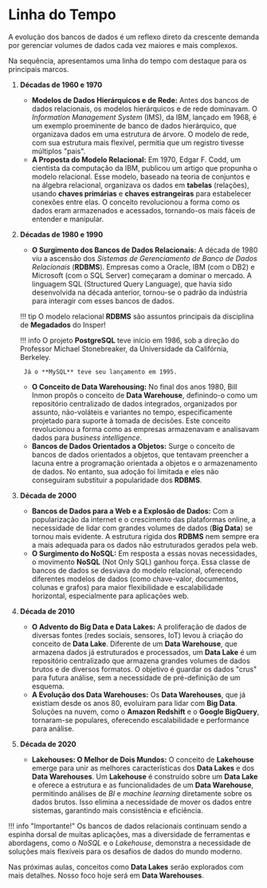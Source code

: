 # Linha do Tempo

A evolução dos bancos de dados é um reflexo direto da crescente demanda por gerenciar volumes de dados cada vez maiores e mais complexos.

Na sequência, apresentamos uma linha do tempo com destaque para os principais marcos.

1. **Décadas de 1960 e 1970**
    - **Modelos de Dados Hierárquicos e de Rede:** Antes dos bancos de dados relacionais, os modelos hierárquicos e de rede dominavam. O *Information Management System* (IMS), da IBM, lançado em 1968, é um exemplo proeminente de banco de dados hierárquico, que organizava dados em uma estrutura de árvore. O modelo de rede, com sua estrutura mais flexível, permitia que um registro tivesse múltiplos "pais".
    - **A Proposta do Modelo Relacional:** Em 1970, Edgar F. Codd, um cientista da computação da IBM, publicou um artigo que propunha o modelo relacional. Esse modelo, baseado na teoria de conjuntos e na álgebra relacional, organizava os dados em **tabelas** (relações), usando **chaves primárias** e **chaves estrangeiras** para estabelecer conexões entre elas. O conceito revolucionou a forma como os dados eram armazenados e acessados, tornando-os mais fáceis de entender e manipular.

2. **Décadas de 1980 e 1990**
    - **O Surgimento dos Bancos de Dados Relacionais:** A década de 1980 viu a ascensão dos *Sistemas de Gerenciamento de Banco de Dados Relacionais* (**RDBMS**). Empresas como a Oracle, IBM (com o DB2) e Microsoft (com o SQL Server) começaram a dominar o mercado. A linguagem SQL (Structured Query Language), que havia sido desenvolvida na década anterior, tornou-se o padrão da indústria para interagir com esses bancos de dados.

    !!! tip
        O modelo relacional **RDBMS** são assuntos principais da disciplina de **Megadados** do Insper!
    
    !!! info
        O projeto **PostgreSQL** teve início em 1986, sob a direção do Professor Michael Stonebreaker, da Universidade da Califórnia, Berkeley.

        Já o **MySQL** teve seu lançamento em 1995.

    - **O Conceito de Data Warehousing:** No final dos anos 1980, Bill Inmon propôs o conceito de **Data Warehouse**, definindo-o como um repositório centralizado de dados integrados, organizados por assunto, não-voláteis e variantes no tempo, especificamente projetado para suporte à tomada de decisões. Este conceito revolucionou a forma como as empresas armazenavam e analisavam dados para *business intelligence*.
    - **Bancos de Dados Orientados a Objetos:** Surge o conceito de bancos de dados orientados a objetos, que tentavam preencher a lacuna entre a programação orientada a objetos e o armazenamento de dados. No entanto, sua adoção foi limitada e eles não conseguiram substituir a popularidade dos **RDBMS**.

3. **Década de 2000**
    - **Bancos de Dados para a Web e a Explosão de Dados:** Com a popularização da internet e o crescimento das plataformas online, a necessidade de lidar com grandes volumes de dados (**Big Data**) se tornou mais evidente. A estrutura rígida dos **RDBMS** nem sempre era a mais adequada para os dados não estruturados gerados pela web.
    - **O Surgimento do NoSQL:** Em resposta a essas novas necessidades, o movimento **NoSQL** (Not Only SQL) ganhou força. Essa classe de bancos de dados se desviava do modelo relacional, oferecendo diferentes modelos de dados (como chave-valor, documentos, colunas e grafos) para maior flexibilidade e escalabilidade horizontal, especialmente para aplicações web.

4. **Década de 2010**
    - **O Advento do Big Data e Data Lakes:** A proliferação de dados de diversas fontes (redes sociais, sensores, IoT) levou à criação do conceito de **Data Lake**. Diferente de um **Data Warehouse**, que armazena dados já estruturados e processados, um **Data Lake** é um repositório centralizado que armazena grandes volumes de dados brutos e de diversos formatos. O objetivo é guardar os dados "crus" para futura análise, sem a necessidade de pré-definição de um esquema.
    - **A Evolução dos Data Warehouses:** Os **Data Warehouses**, que já existiam desde os anos 80, evoluíram para lidar com **Big Data**. Soluções na nuvem, como o **Amazon Redshift** e o **Google BigQuery**, tornaram-se populares, oferecendo escalabilidade e performance para análise.

5. **Década de 2020**
    - **Lakehouses: O Melhor de Dois Mundos:** O conceito de **Lakehouse** emerge para unir as melhores características dos **Data Lakes** e dos **Data Warehouses**. Um **Lakehouse** é construído sobre um **Data Lake** e oferece a estrutura e as funcionalidades de um **Data Warehouse**, permitindo análises de *BI* e *machine learning* diretamente sobre os dados brutos. Isso elimina a necessidade de mover os dados entre sistemas, garantindo mais consistência e eficiência.

!!! info "Importante!"
    Os bancos de dados relacionais continuam sendo a espinha dorsal de muitas aplicações, mas a diversidade de ferramentas e abordagens, como o *NoSQL* e o *Lakehouse*, demonstra a necessidade de soluções mais flexíveis para os desafios de dados do mundo moderno.

Nas próximas aulas, conceitos como **Data Lakes** serão explorados com mais detalhes. Nosso foco hoje será em **Data Warehouses**.